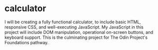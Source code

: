 # calculator

I will be creating a fully functional calculator, to include basic HTML, responsive CSS, and well-executing JavaScript. My JavaScript in this project will include DOM manipulation, operational on-screen buttons, and keyboard support. This is the culminating project for The Odin Project's Foundations pathway.